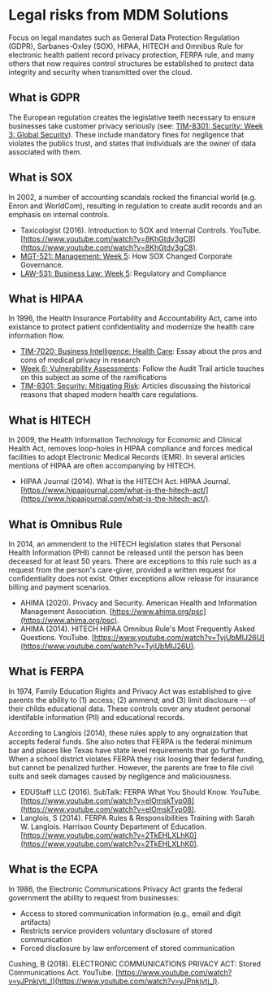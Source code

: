 # Legal risks from MDM Solutions

Focus on legal mandates such as General Data Protection Regulation (GDPR), Sarbanes-Oxley (SOX), HIPAA, 
HITECH and Omnibus Rule for electronic health patient record privacy protection, FERPA rule, and many others that now requires control structures be established to protect data integrity and security when transmitted over the cloud.

## What is GDPR

The European regulation creates the legislative teeth necessary to ensure businesses take customer privacy seriously (see: [TIM-8301: Security: Week 3: Global Security](https://github.com/dr-natetorious/TIM-8301-Principals_of_CyberSecurity/blob/master/Week3_GlobalSecurity/Readings/README.md)).  These include mandatory fines for negligence that violates the publics trust, and states that individuals are the owner of data associated with them.

## What is SOX

In 2002, a number of accounting scandals rocked the financial world (e.g. Enron and WorldCom), resulting in regulation to create audit records and an emphasis on internal controls.

- Taxicologist (2016). Introduction to SOX and Internal Controls. YouTube. [https://www.youtube.com/watch?v=8KhGtdv3gC8](https://www.youtube.com/watch?v=8KhGtdv3gC8).
- [MGT-521: Management: Week 5](https://github.com/dr-natetorious/MGT-521_Management/blob/master/Week5_Controlling/Regulation.md): How SOX Changed Corporate Governance.
- [LAW-531: Business Law: Week 5](https://github.com/dr-natetorious/LAW-531_Business_Law/blob/master/Week5_Regulatory/Discussions.md): Regulatory and Compliance

## What is HIPAA

In 1996, the Health Insurance Portability and Accountability Act, came into existance to protect patient confidentiality and modernize the health care information flow.

- [TIM-7020: Business Intelligence: Health Care](https://github.com/dr-natetorious/TIM-7020-Database_and_Business_Intelligence/blob/master/Week4_TheoryPractice_DataMgmt_Healthcare/): Essay about the pros and cons of medical privacy in research
- [Week 6: Vulnerability Assessments](../Week6_VulnerabilityAssess/Readings/README.md): Follow the Audit Trail article touches on this subject as some of the ramifications
- [TIM-8301: Security: Mitigating Risk](https://github.com/dr-natetorious/TIM-8301-Principals_of_CyberSecurity/blob/master/Week6_MitigatingRisk/Readings/README.md): Articles discussing the historical reasons that shaped modern health care regulations.

## What is HITECH

In 2009, the Health Information Technology for Economic and Clinical Health Act, removes loop-holes in HIPAA compliance and forces medical facilities to adopt Electronic Medical Records (EMR).  In several articles mentions of HIPAA are often accompanying by HITECH.

- HIPAA Journal (2014). What is the HITECH Act.  HIPAA Journal. [https://www.hipaajournal.com/what-is-the-hitech-act/](https://www.hipaajournal.com/what-is-the-hitech-act/).

## What is Omnibus Rule

In 2014, an ammendent to the HITECH legislation states that Personal Health Information (PHI) cannot be released until the person has been deceased for at least 50 years.  There are exceptions to this rule such as a request from the person's care-giver, provided a written request for confidentiality does not exist.  Other exceptions allow release for insurance billing and payment scenarios.

- AHIMA (2020). Privacy and Security. American Health and Information Management Association. [https://www.ahima.org/psc](https://www.ahima.org/psc).
- AHIMA (2014). HITECH HIPAA Omnibus Rule's Most Frequently Asked Questions. YouTube. [https://www.youtube.com/watch?v=TyjUbMIJ26U](https://www.youtube.com/watch?v=TyjUbMIJ26U).

## What is FERPA

In 1974, Family Education Rights and Privacy Act was established to give parents the ability to (1) access; (2) ammend; and (3) limit disclosure -- of their childs educational data.  These controls cover any student personal identifable information (PII) and educational records.  

According to Langlois (2014), these rules apply to any orgnaization that accepts federal funds.  She also notes that FERPA is the federal minimum bar and places like Texas have state level requirements that go further.  When a school district violates FERPA they risk loosing their federal funding, but cannot be penalized further.  However, the parents are free to file civil suits and seek damages caused by negligence and maliciousness.

- EDUStaff LLC (2016). SubTalk: FERPA What You Should Know. YouTube. [https://www.youtube.com/watch?v=eIOmskTvp08](https://www.youtube.com/watch?v=eIOmskTvp08).
- Langlois, S (2014). FERPA Rules & Responsibilities Training with Sarah W. Langlois. Harrison County Department of Education. [https://www.youtube.com/watch?v=2TkEHLXLhK0](https://www.youtube.com/watch?v=2TkEHLXLhK0).

## What is the ECPA

In 1986, the Electronic Communications Privacy Act grants the federal government the ability to request from businesses:

- Access to stored communication information (e.g., email and digit artifacts)
- Restricts service providers voluntary disclosure of stored communication 
- Forced disclosure by law enforcement of stored communication

Cushing, B (2018). ELECTRONIC COMMUNICATIONS PRIVACY ACT: Stored Communications Act. YouTube. [https://www.youtube.com/watch?v=yJPnkjvtj_I](https://www.youtube.com/watch?v=yJPnkjvtj_I).
